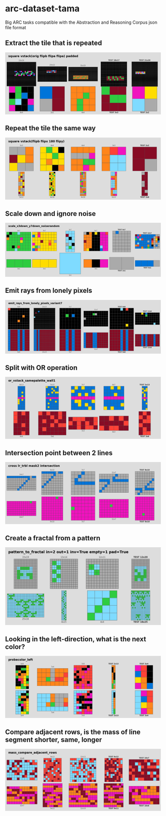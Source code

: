 # arc-dataset-tama
Big ARC tasks compatible with the Abstraction and Reasoning Corpus json file format

## Extract the tile that is repeated
<img src="https://raw.githubusercontent.com/neoneye/arc-dataset-tama/main/metadata/arc-dataset-tama-demo1.png" alt="arc-dataset-tama: Example of symmetry"/>

## Repeat the tile the same way
<img src="https://raw.githubusercontent.com/neoneye/arc-dataset-tama/main/metadata/arc-dataset-tama-demo2.png" alt="arc-dataset-tama: Example of symmetry"/>

## Scale down and ignore noise
<img src="https://raw.githubusercontent.com/neoneye/arc-dataset-tama/main/metadata/arc-dataset-tama-demo3.png" alt="arc-dataset-tama: Example of scale down and ignore noise"/>

## Emit rays from lonely pixels
<img src="https://raw.githubusercontent.com/neoneye/arc-dataset-tama/main/metadata/arc-dataset-tama-demo4.png" alt="arc-dataset-tama: Example of emitting rays from the lonely pixels"/>

## Split with OR operation
<img src="https://raw.githubusercontent.com/neoneye/arc-dataset-tama/main/metadata/arc-dataset-tama-demo5.png" alt="arc-dataset-tama: Example of OR operation"/>

## Intersection point between 2 lines
<img src="https://raw.githubusercontent.com/neoneye/arc-dataset-tama/main/metadata/arc-dataset-tama-demo6.png" alt="arc-dataset-tama: Intersection point between 2 lines"/>

## Create a fractal from a pattern
<img src="https://raw.githubusercontent.com/neoneye/arc-dataset-tama/main/metadata/arc-dataset-tama-demo7.png" alt="arc-dataset-tama: Create a fractal from a pattern"/>

## Looking in the left-direction, what is the next color?
<img src="https://raw.githubusercontent.com/neoneye/arc-dataset-tama/main/metadata/arc-dataset-tama-demo8.png" alt="arc-dataset-tama: Looking in the left-direction, what is the next color"/>

## Compare adjacent rows, is the mass of line segment shorter, same, longer
<img src="https://raw.githubusercontent.com/neoneye/arc-dataset-tama/main/metadata/arc-dataset-tama-demo9.png" alt="arc-dataset-tama: Compare adjacent rows, is the mass of line segment shorter, same, longer"/>
